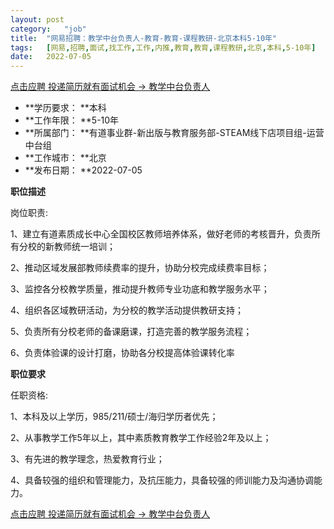 ```yaml
---
layout:	post
category:	"job"
title:	"网易招聘：教学中台负责人-教育-教育-课程教研-北京本科5-10年"
tags:	[网易,招聘,面试,找工作,工作,内推,教育,教育,课程教研,北京,本科,5-10年]
date:	2022-07-05
---
```


[点击应聘 投递简历就有面试机会 ->  教学中台负责人](http://mobile.bole.netease.com/bole/boleDetail?id=38642&employeeId=346f03c3cda5f04c&key=all)



- **学历要求： **本科
- **工作年限： **5-10年
- **所属部门： **有道事业群-新出版与教育服务部-STEAM线下店项目组-运营中台组
- **工作城市： **北京
- **发布日期： **2022-07-05



**职位描述**

岗位职责: 

1、建立有道素质成长中心全国校区教师培养体系，做好老师的考核晋升，负责所有分校的新教师统一培训； 

2、推动区域发展部教师续费率的提升，协助分校完成续费率目标； 

3、监控各分校教学质量，推动提升教师专业功底和教学服务水平； 

4、组织各区域教研活动，为分校的教学活动提供教研支持；

5、负责所有分校老师的备课磨课，打造完善的教学服务流程；

6、负责体验课的设计打磨，协助各分校提高体验课转化率



**职位要求**

任职资格: 

1、本科及以上学历，985/211/硕士/海归学历者优先； 

2、从事教学工作5年以上，其中素质教育教学工作经验2年及以上； 

3、有先进的教学理念，热爱教育行业； 

4、具备较强的组织和管理能力，及抗压能力，具备较强的师训能力及沟通协调能力。



[点击应聘 投递简历就有面试机会 ->  教学中台负责人](http://mobile.bole.netease.com/bole/boleDetail?id=38642&employeeId=346f03c3cda5f04c&key=all)